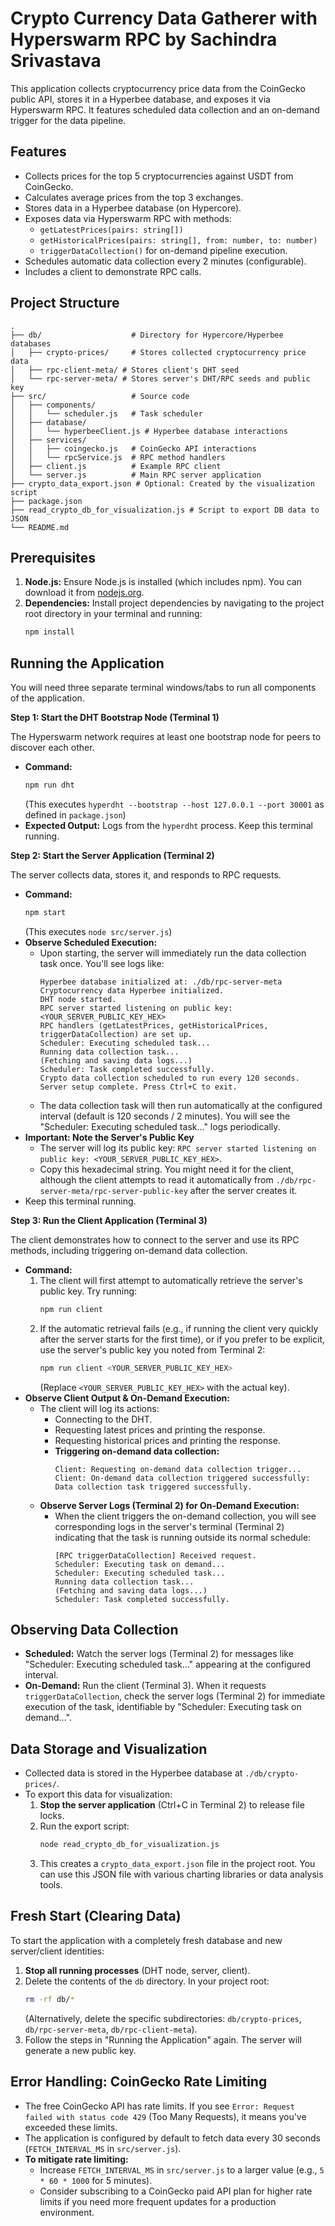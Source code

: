 # Crypto Currency Data Gatherer with Hyperswarm RPC by Sachindra Srivastava

This application collects cryptocurrency price data from the CoinGecko public API, stores it in a Hyperbee database, and exposes it via Hyperswarm RPC. It features scheduled data collection and an on-demand trigger for the data pipeline.

## Features

-   Collects prices for the top 5 cryptocurrencies against USDT from CoinGecko.
-   Calculates average prices from the top 3 exchanges.
-   Stores data in a Hyperbee database (on Hypercore).
-   Exposes data via Hyperswarm RPC with methods:
    -   `getLatestPrices(pairs: string[])`
    -   `getHistoricalPrices(pairs: string[], from: number, to: number)`
    -   `triggerDataCollection()` for on-demand pipeline execution.
-   Schedules automatic data collection every 2 minutes (configurable).
-   Includes a client to demonstrate RPC calls.

## Project Structure

```
.
├── db/                    # Directory for Hypercore/Hyperbee databases
│   ├── crypto-prices/     # Stores collected cryptocurrency price data
│   ├── rpc-client-meta/ # Stores client's DHT seed
│   └── rpc-server-meta/ # Stores server's DHT/RPC seeds and public key
├── src/                   # Source code
│   ├── components/
│   │   └── scheduler.js   # Task scheduler
│   ├── database/
│   │   └── hyperbeeClient.js # Hyperbee database interactions
│   ├── services/
│   │   ├── coingecko.js   # CoinGecko API interactions
│   │   └── rpcService.js  # RPC method handlers
│   ├── client.js          # Example RPC client
│   └── server.js          # Main RPC server application
├── crypto_data_export.json # Optional: Created by the visualization script
├── package.json
├── read_crypto_db_for_visualization.js # Script to export DB data to JSON
└── README.md
```

## Prerequisites

1.  **Node.js:** Ensure Node.js is installed (which includes npm). You can download it from [nodejs.org](https://nodejs.org/).
2.  **Dependencies:** Install project dependencies by navigating to the project root directory in your terminal and running:
    ```bash
    npm install
    ```

## Running the Application

You will need three separate terminal windows/tabs to run all components of the application.

**Step 1: Start the DHT Bootstrap Node (Terminal 1)**

The Hyperswarm network requires at least one bootstrap node for peers to discover each other.

-   **Command:**
    ```bash
    npm run dht
    ```
    (This executes `hyperdht --bootstrap --host 127.0.0.1 --port 30001` as defined in `package.json`)
-   **Expected Output:** Logs from the `hyperdht` process. Keep this terminal running.

**Step 2: Start the Server Application (Terminal 2)**

The server collects data, stores it, and responds to RPC requests.

-   **Command:**
    ```bash
    npm start
    ```
    (This executes `node src/server.js`)
-   **Observe Scheduled Execution:**
    *   Upon starting, the server will immediately run the data collection task once. You'll see logs like:
        ```
        Hyperbee database initialized at: ./db/rpc-server-meta
        Cryptocurrency data Hyperbee initialized.
        DHT node started.
        RPC server started listening on public key: <YOUR_SERVER_PUBLIC_KEY_HEX>
        RPC handlers (getLatestPrices, getHistoricalPrices, triggerDataCollection) are set up.
        Scheduler: Executing scheduled task...
        Running data collection task...
        (Fetching and saving data logs...)
        Scheduler: Task completed successfully.
        Crypto data collection scheduled to run every 120 seconds.
        Server setup complete. Press Ctrl+C to exit.
        ```
    *   The data collection task will then run automatically at the configured interval (default is 120 seconds / 2 minutes). You will see the "Scheduler: Executing scheduled task..." logs periodically.
-   **Important: Note the Server's Public Key**
    *   The server will log its public key: `RPC server started listening on public key: <YOUR_SERVER_PUBLIC_KEY_HEX>`.
    *   Copy this hexadecimal string. You might need it for the client, although the client attempts to read it automatically from `./db/rpc-server-meta/rpc-server-public-key` after the server creates it.
-   Keep this terminal running.

**Step 3: Run the Client Application (Terminal 3)**

The client demonstrates how to connect to the server and use its RPC methods, including triggering on-demand data collection.

-   **Command:**
    1.  The client will first attempt to automatically retrieve the server's public key. Try running:
        ```bash
        npm run client
        ```
    2.  If the automatic retrieval fails (e.g., if running the client very quickly after the server starts for the first time), or if you prefer to be explicit, use the server's public key you noted from Terminal 2:
        ```bash
        npm run client <YOUR_SERVER_PUBLIC_KEY_HEX>
        ```
        (Replace `<YOUR_SERVER_PUBLIC_KEY_HEX>` with the actual key).
-   **Observe Client Output & On-Demand Execution:**
    *   The client will log its actions:
        *   Connecting to the DHT.
        *   Requesting latest prices and printing the response.
        *   Requesting historical prices and printing the response.
        *   **Triggering on-demand data collection:**
            ```
            Client: Requesting on-demand data collection trigger...
            Client: On-demand data collection triggered successfully: Data collection task triggered successfully.
            ```
    *   **Observe Server Logs (Terminal 2) for On-Demand Execution:**
        *   When the client triggers the on-demand collection, you will see corresponding logs in the server's terminal (Terminal 2) indicating that the task is running outside its normal schedule:
            ```
            [RPC triggerDataCollection] Received request.
            Scheduler: Executing task on demand...
            Scheduler: Executing scheduled task...
            Running data collection task...
            (Fetching and saving data logs...)
            Scheduler: Task completed successfully.
            ```

## Observing Data Collection

-   **Scheduled:** Watch the server logs (Terminal 2) for messages like "Scheduler: Executing scheduled task..." appearing at the configured interval.
-   **On-Demand:** Run the client (Terminal 3). When it requests `triggerDataCollection`, check the server logs (Terminal 2) for immediate execution of the task, identifiable by "Scheduler: Executing task on demand...".

## Data Storage and Visualization

-   Collected data is stored in the Hyperbee database at `./db/crypto-prices/`.
-   To export this data for visualization:
    1.  **Stop the server application** (Ctrl+C in Terminal 2) to release file locks.
    2.  Run the export script:
        ```bash
        node read_crypto_db_for_visualization.js
        ```
    3.  This creates a `crypto_data_export.json` file in the project root. You can use this JSON file with various charting libraries or data analysis tools.

## Fresh Start (Clearing Data)

To start the application with a completely fresh database and new server/client identities:

1.  **Stop all running processes** (DHT node, server, client).
2.  Delete the contents of the `db` directory. In your project root:
    ```bash
    rm -rf db/*
    ```
    (Alternatively, delete the specific subdirectories: `db/crypto-prices`, `db/rpc-server-meta`, `db/rpc-client-meta`).
3.  Follow the steps in "Running the Application" again. The server will generate a new public key.

## Error Handling: CoinGecko Rate Limiting

-   The free CoinGecko API has rate limits. If you see `Error: Request failed with status code 429` (Too Many Requests), it means you've exceeded these limits.
-   The application is configured by default to fetch data every 30 seconds (`FETCH_INTERVAL_MS` in `src/server.js`).
-   **To mitigate rate limiting:**
    *   Increase `FETCH_INTERVAL_MS` in `src/server.js` to a larger value (e.g., `5 * 60 * 1000` for 5 minutes).
    *   Consider subscribing to a CoinGecko paid API plan for higher rate limits if you need more frequent updates for a production environment.


